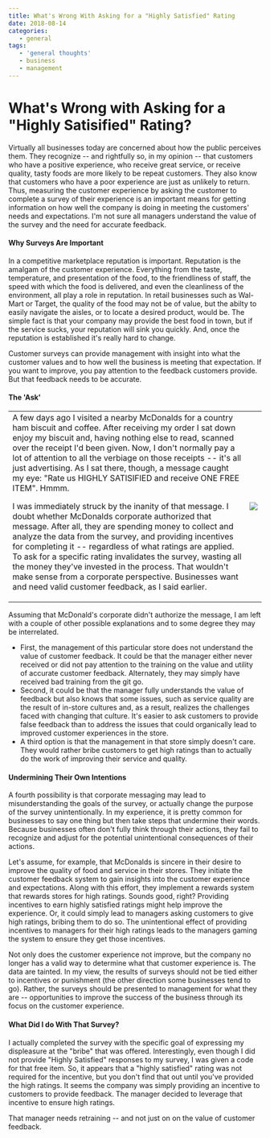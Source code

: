 ```yaml
---
title: What's Wrong With Asking for a "Highly Satisfied" Rating
date: 2018-08-14
categories:
   - general
tags:
   - 'general thoughts'
   - business
   - management
---
```


# What's Wrong with Asking for a "Highly Satisified" Rating?

Virtually all businesses today are concerned about how the public perceives them.  They recognize -- and rightfully so, in my opinion -- that customers who have a positive experience, who receive great service, or receive quality, tasty foods are more likely to be repeat customers.  They also know that customers who have a poor experience are just as unlikely to return.  Thus, measuring the customer experience by asking the customer to complete a survey of their experience is an important means for getting information on how<!-- more --> well the company is doing in meeting the customers' needs and expectations.  I'm not sure all managers understand the value of the survey and the need for accurate feedback.
#### Why Surveys Are Important
In a competitive marketplace reputation is important.  Reputation is the amalgam of the customer experience. Everything from the taste, temperature, and presentation of the food, to the friendliness of staff, the speed with which the food is delivered, and even the cleanliness of the environment, all play a role in reputation.  In retail businesses such as Wal-Mart or Target, the quality of the food may not be of value, but the abilty to easily navigate the aisles, or to locate a desired product, would be.  The simple fact is that your company may provide the best food in town, but if the service sucks, your reputation will sink you quickly. And, once the reputation is established it's really hard to change.

Customer surveys can provide management with insight into what the customer values and to how well the business is meeting that expectation.  If you want to improve, you pay attention to the feedback customers provide.  But that feedback needs to be accurate.

#### The 'Ask'
<table><TR><TD>A few days ago  I visited a nearby McDonalds for a country ham biscuit and coffee.  After receiving my order I sat down enjoy my biscuit and, having nothing else to read, scanned over the receipt I'd been given.  Now, I don't normally pay a lot of attention to all the verbiage on those receipts -- it's all just advertising.  As I sat there, though, a message caught my eye: "Rate us HIGHLY SATISIFIED and receive ONE FREE ITEM". Hmmm.<p>


I was immediately struck by the inanity of that message.  I doubt whether McDonalds corporate authorized that message. After all, they are spending money to collect and analyze the data from the survey, and providing incentives for completing it -- regardless of what ratings are applied. To ask for a specific rating invalidates the survey, wasting all the money they've invested in the process.  That wouldn't make sense from a corporate perspective.  Businesses want and need valid customer feedback, as I said earlier.</TD><TD><img src="http://iamcuri.us/images/b/3/9/7/3/b39737799715541cbbb78fce81e4bc7f12e89960-mcd.jpeg"  /> </TD></TR></table>

Assuming that McDonald's corporate didn't authorize the message, I am left with a couple of other possible explanations and to some degree they may be interrelated.

* First, the management of this particular store does not understand the value of customer feedback.  It could be that the manager either never received or did not pay attention to the training on the value and utility of accurate customer feedback.  Alternately, they may simply have received bad training from the git go.  
* Second, it could be that the manager fully understands the value of feedback but also knows that some issues, such as service quality are the result of in-store cultures and, as a result, realizes the challenges faced with changing that culture.  It's easier to ask customers to provide false feedback than to address the issues that could organically lead to improved customer experiences in the store.
* A third option is that the management in that store simply doesn't care.  They would rather bribe customers to get high ratings than to actually do the work of improving their service and quality.
#### Undermining Their Own Intentions
A fourth possibility is that corporate messaging may lead to misunderstanding the goals of the survey, or actually change the purpose of the survey unintentionally.  In my experience, it is pretty common for businesses to say one thing but then take steps that undermine their words.  Because businesses often don't fully think through their actions, they fail to recognize and adjust for the potential unintentional consequences of their actions.

Let's assume, for example, that McDonalds is sincere in their desire to improve the quality of food and service in their stores. They initiate the customer feedback system to gain insights into the customer experience and expectations.  Along with this effort, they implement a rewards system that rewards stores for high ratings.  Sounds good, right?  Providing incentives to earn highly satisfied ratings might help improve the experience. Or, it could simply lead to managers asking customers to give high ratings, bribing them to do so. The unintentional effect of providing incentives to managers for their high ratings leads to the managers gaming the system to ensure they get those incentives.

Not only does the customer experience not improve, but the company no longer has a valid way to determine what that customer experience is.  The data are tainted.  In my view, the results of surveys should not be tied either to incentives or punishment (the other direction some businesses tend to go).  Rather, the surveys should be presented to management for what they are -- opportunities to improve the success of the business through its focus on the customer experience.

#### What Did I do With That Survey?
I actually completed the survey with the specific goal of expressing my displeasure at the "bribe" that was offered.  Interestingly, even though I did not provide "Highly Satisfied" responses to my survey, I was given a code for that free item.  So, it appears that a "highly satisfied" rating was not required for the incentive, but you don't find that out until you've provided the high ratings.  It seems the company was simply providing an incentive to customers to provide feedback.  The manager decided to leverage that incentive to ensure high ratings.  

That manager needs retraining -- and not just on on the value of customer feedback.
